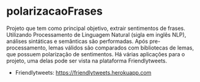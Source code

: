 # polarizacaoFrases

Projeto que tem como principal objetivo, extrair sentimentos de frases. Utilizando Processamento de Linguagem Natural (sigla em inglês NLP), análises sintáticas e semânticas são performadas. Após pre-processamento, lemas válidos são comparados com bibliotecas de lemas, que possuem polarização de sentimentos. Há várias aplicações para o projeto, uma delas pode ser vista na plataforma Friendlytweets.

- Friendlytweets: https://friendlytweets.herokuapp.com
